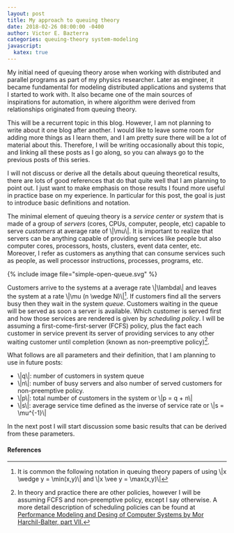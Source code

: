 ```yaml
---
layout: post
title: My approach to queuing theory
date: 2018-02-26 08:00:00 -0400
author: Victor E. Bazterra
categories: queuing-theory system-modeling
javascript:
  katex: true
---
```


My initial need of queuing theory arose when working with distributed and parallel programs as part of my physics researcher. Later as engineer, it became fundamental for modeling distributed applications and systems that I started to work with. It also became one of the main sources of inspirations for automation, in where algorithm were derived from relationships originated from queuing theory.

This will be a recurrent topic in this blog. However, I am not planning to write about it one blog after another. I would like to leave some room for adding more things as I learn them, and I am pretty sure there will be a lot of material about this. Therefore, I will be writing occasionally about this topic, and linking all these posts as I go along, so you can always go to the previous posts of this series.

I will not discuss or derive all the details about queuing theoretical results, there are lots of good references that do that quite well that I am planning to point out. I just want to make emphasis on those results I found more useful in practice base on my experience. In particular for this post, the goal is just to introduce basic definitions and notation.

The minimal element of queuing theory is a *service center* or *system* that is made of a group of *servers* (cores, CPUs, computer, people, etc) capable to serve *customers* at average rate of \\|\mu\\|. It is important to realize that servers can be anything capable of providing services like people but also computer cores, processors, hosts, clusters, event data center, etc. Moreover, I refer as customers as anything that can consume services such as people, as well processor instructions, processes, programs, etc.

{% include image file="simple-open-queue.svg" %}

Customers arrive to the systems at a average rate \\|\lambda\\| and leaves the system at a rate \\|\mu (n \wedge N)\\|[^1]. If customers find all the servers busy then they wait in the system *queue*. Customers waiting in the queue will be served as soon a server is available. Which customer is served first and how those services are rendered is given by *scheduling policy*. I will be assuming a first-come-first-server (FCFS) policy, plus the fact each customer in service prevent its server of providing services to any other waiting customer until completion (known as non-preemptive policy)[^2].

What follows are all parameters and their definition, that I am planning to use in future posts:

* \\|q\\|: number of customers in system queue
* \\|n\\|: number of busy servers and also number of served customers for non-preemptive policy.
* \\|p\\|: total number of customers in the system or \\|p = q + n\\|
* \\|s\\|: average service time defined as the inverse of service rate or \\|s = \mu^{-1}\\|

In the next post I will start discussion some basic results that can be derived from these parameters.

#### References

[^1]: It is common the following notation in queuing theory papers of using \\|x \wedge y = \min(x,y)\\| and \\|x \vee y = \max(x,y)\\|

[^2]: In theory and practice there are other policies, however I will be assuming FCFS and non-preemptive policy, except I say otherwise. A more detail description of scheduling policies can be found at [Performance Modeling and Desing of Computer Systems by Mor Harchil-Balter, part VII.](https://www.amazon.com/Performance-Modeling-Design-Computer-Systems/dp/1107027500)
